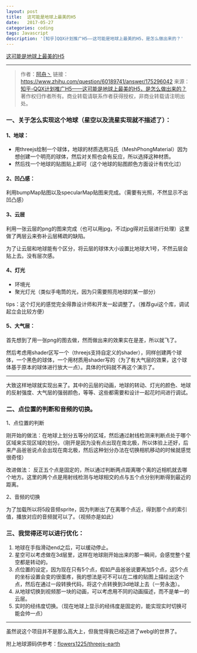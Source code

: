 ```yaml
---
layout: post
title:  这可能是地球上最美的H5
date:   2017-05-27
categories: coding
tags: Javascript
description: '[知乎]QQX计划推广H5——这可能是地球上最美的H5，是怎么做出来的？'
---
```


[这可能是地球上最美的H5](https://wa.qq.com/xplan/earth/index.html?_wv=5&_wwv=4&adtag=wx&from=groupmessage)

---

> 作者：[阿舟丶](https://www.zhihu.com/people/flowers1225/answers)
> 链接：https://www.zhihu.com/question/60189741/answer/175296042
> 来源：[知乎-QQX计划推广H5——这可能是地球上最美的H5，是怎么做出来的？](https://www.zhihu.com/question/60189741)
> 著作权归作者所有。商业转载请联系作者获得授权，非商业转载请注明出处。

### 一、关于怎么实现这个地球（星空以及流星实现就不描述了）：

#### 1、地球：

+ 用threejs绘制一个球体，地球的材质选用冯氏（MeshPhongMaterial）因为想创建一个明亮的球体，然后对关照也会有反应，所以选择这种材质。
+ 然后找一个地球的贴图贴上即可（这个地球的贴图颜色方面设计有优化过）

#### 2、凹凸感：      

利用bumpMap贴图以及specularMap贴图来完成。（需要有光照，不然显示不出凹凸感）

#### 3、云层

利用一张云层的png的图来完成（也可以用jpg，不过jpg得对云层进行处理）这里做了两层云来弥补云层稀疏的缺陷。

为了让云层和地球能有个区分，将云层的球体大小设置比地球大1号，不然云层会贴上去。没有层次感。

#### 4、灯光

+ 环境光
+ 聚光灯光（类似手电筒的光，因为只需要照亮地球的某一部分）

tips：这个灯光的感觉完全得靠设计师和开发一起调整了。（推荐gui这个库，调试起立会比较方便）

#### 5、大气层：

首先想到了用一张png的图去做，然而做出来的效果实在是差，所以就飞了。

然后考虑用shader区写一个（threejs支持自定义的shader），同样创建两个球体，一个黑色的球体，一个用材质用shader写的（为了有大气层的效果，这个球体基于原本的球体进行放大一点）。具体的代码就不再这个演示了。      

---

大致这样地球就实现出来了。其中的云层的动画，地球的转动、灯光的颜色、地球的反射强度、大气层的强弱颜色，等等、这些都需要和设计一起花时间进行调试。
      
### 二、点位置的判断和音频的切换。

1、点位置的判断

刚开始的做法：在地球上划分五等分的区域，然后通过射线检测来判断点处于哪个区域来实现区域的划分。（刚开是因为没有点出现在南北极，所以体验上还好，后来产品爸爸说点会出现在南北极，然后这种划分办法在切换相机移动的时候就感觉很奇怪）

改进做法： 反正五个点是固定的，所以通过判断两点距离哪个离的近相机就去哪个地方。这里的两个点是用射线检测与地球相交的点与五个点分别判断得到最近的距离。

2、音频的切换

为了加载所以将5段音频sprite，因为判断出了在离哪个点近，得到那个点的索引值，播放对应的音频就可以了。（视频亦是如此）


### 三、我觉得还可以进行优化：

1. 地球在手指滑动end之后，可以缓动停止。
2. 星空可以考虑做在3d层里，这样在地球刚开始出来的那一瞬间，会感觉整个星空都是转动的。
3. 点位置的设定，因为现在只有5个点，假如产品爸爸说要再加5个点，这5个点的坐标设置会变的很蛋疼，我的想法是可不可以在二维的贴图上描绘出这个点，然后在通过一段转换代码，将这个点转换到3d地球上去（一劳永逸）。
4. 从地球切换到视频那一块的动画，可以考虑用不同的动画描述，而不是单一的云层。
5. 实时的经纬度切换。（现在地球上显示的经纬度是固定的，能实现实时切换可能会帅一点）

---
  
虽然说这个项目并不是那么高大上，但我觉得我已经迈进了webgl的世界了。

附上地球源码供参考：[flowers1225/threejs-earth](https://github.com/flowers1225/threejs-earth)